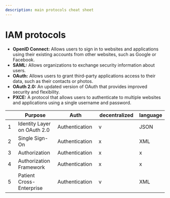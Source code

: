 ```yaml
---
description: main protocols cheat sheet
---
```


# IAM protocols

* **OpenID Connect:** Allows users to sign in to websites and applications using their existing accounts from other websites, such as Google or Facebook.
* **SAML:** Allows organizations to exchange security information about users.
* **OAuth:** Allows users to grant third-party applications access to their data, such as their contacts or photos.
* **OAuth 2.0:** An updated version of OAuth that provides improved security and flexibility.
* **PXCE:** A protocol that allows users to authenticate to multiple websites and applications using a single username and password.



<table><thead><tr><th width="55"></th><th width="155">Purpose</th><th width="145">Auth</th><th width="143">decentralized</th><th>language</th></tr></thead><tbody><tr><td>1</td><td>Identity Layer on OAuth 2.0</td><td>Authentication</td><td>v</td><td>JSON</td></tr><tr><td>2</td><td>Single Sign-On</td><td>Authentication</td><td>x</td><td>XML</td></tr><tr><td>3</td><td>Authorization</td><td>Authentication</td><td>x</td><td>x</td></tr><tr><td>4</td><td>Authorization Framework</td><td>Authentication</td><td>x</td><td>x</td></tr><tr><td>5</td><td>Patient Cross-Enterprise</td><td>Authentication</td><td>v</td><td>XML</td></tr></tbody></table>

